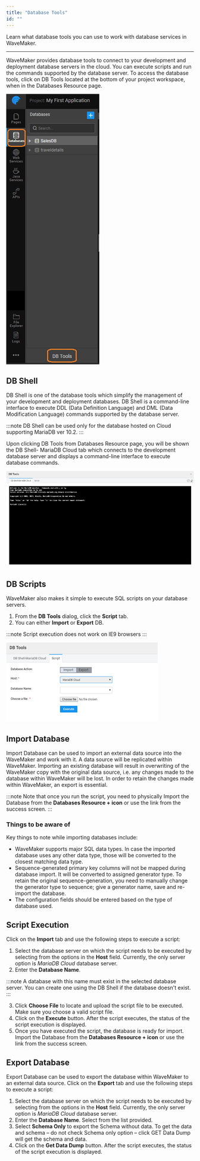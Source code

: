 ```yaml
---
title: "Database Tools"
id: ""
---
```

Learn what database tools you can use to work with database services in WaveMaker. 

---
WaveMaker provides database tools to connect to your development and deployment database servers in the cloud. You can execute scripts and run the commands supported by the database server. To access the database tools, click on DB Tools located at the bottom of your project workspace, when in the Databases Resource page.

[![](../../assets/db_tools.png)](../../assets/db_tools.png)

## DB Shell

DB Shell is one of the database tools which simplify the management of your development and deployment databases. DB Shell is a command-line interface to execute DDL (Data Definition Language) and DML (Data Modification Language) commands supported by the database server.

:::note
DB Shell can be used only for the database hosted on Cloud supporting MariaDB ver 10.2.
:::

Upon clicking DB Tools from Databases Resource page, you will be shown the DB Shell- MariaDB Cloud tab which connects to the development database server and displays a command-line interface to execute database commands.

[![](../../assets/dbtools_shell.png)](../../assets/dbtools_shell.png)

## DB Scripts

WaveMaker also makes it simple to execute SQL scripts on your database servers. 

1. From the **DB Tools** dialog, click the **Script** tab. 
2. You can either **Import** or **Export** DB. 

:::note
Script execution does not work on IE9 browsers
:::

[![](../../assets/dbtools_script.png)](../../assets/dbtools_script.png)

## Import Database

Import Database can be used to import an external data source into the WaveMaker and work with it. A data source will be replicated within WaveMaker. Importing an existing database will result in overwriting of the WaveMaker copy with the original data source, i.e. any changes made to the database within WaveMaker will be lost. In order to retain the changes made within WaveMaker, an export is essential.

:::note
Note that once you run the script, you need to physically Import the Database from the **Databases Resource + icon** or use the link from the success screen. 
:::

### Things to be aware of
Key things to note while importing databases include:

- WaveMaker supports major SQL data types. In case the imported database uses any other data type, those will be converted to the closest matching data type.
- Sequence-generated primary key columns will not be mapped during database import. It will be converted to assigned generator type. To retain the original sequence-generation, you need to manually change the generator type to sequence; give a generator name, save and re-import the database.
- The configuration fields should be entered based on the type of database used.

## Script Execution 

Click on the **Import** tab and use the following steps to execute a script:

1. Select the database server on which the script needs to be executed by selecting from the options in the **Host** field. Currently, the only server option is _MariaDB Cloud_ database server.
2. Enter the **Database Name**.   

:::note
A database with this name must exist in the selected database server. You can create one using the DB Shell if the database doesn't exist.
:::

3. Click **Choose File** to locate and upload the script file to be executed. Make sure you choose a valid script file.
4. Click on the **Execute** button. After the script executes, the status of the script execution is displayed.
5. Once you have executed the script, the database is ready for import. Import the Database from the **Databases Resource + icon** or use the link from the success screen.

## Export Database

Export Database can be used to export the database within WaveMaker to an external data source. Click on the **Export** tab and use the following steps to execute a script:

1. Select the database server on which the script needs to be executed by selecting from the options in the **Host** field. Currently, the only server option is _MariaDB Cloud_ database server.
2. Enter the **Database Name**. Select from the list provided.
3. Select **Schema Only** to export the Schema without data. To get the data and schema – do not check Schema only option – click GET Data Dump will get the schema and data.
4. Click on the **Get Data Dump** button. After the script executes, the status of the script execution is displayed.

